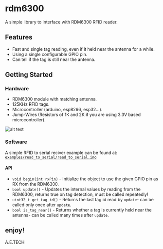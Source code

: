# rdm6300
A simple library to interface with RDM6300 RFID reader.

## Features
* Fast and single tag reading, even if it held near the antenna for a while.
* Using a single configurable GPIO pin.
* Can tell if the tag is still near the antenna.

## Getting Started

### Hardware
* RDM6300 module with matching antenna.
* 125KHz RFID tags.
* Microcontroller (arduino, esp8266, esp32...).
* Jump-Wires (Resistors of 1K and 2K if you are using 3.3V based microcontroller).

![alt text](https://lh3.googleusercontent.com/xaZxf4aRQCM8teJDho_jtRJmqZsE5Da2rX5pBThctffH6az2lyWtEnTPPcqcCPayg55p8bbobJLVRCW-M5e5ywGp2nlcUq1dZAzxXvzCjm2zXq0e8K1EeNI6WG2G_gApMI90Lkt_rYKPiamGgXwFvjGCE-rI2NmOciinfDIbdIpCHMlPf-0WRTxo7s7hSY86b0BDnNRpCKgZBeJizIM3karj6Y5EwH3xP5heDDr2sunw4YWF5EQCmVrU-ipS8Umzp5EnyQELH0nW9JfAXFHkN4aCVoO2QW2oOMRajGpEW8IGxAQUEmLHmYQEsqV1dUd4aVvkTFnN-H2JoOssspcIpXoHExpLLxOwlk2QjT6KVw7hQaeENwv-my6gEbTOzfg9DoC__j6WMkjewsaph408ALDsqxjm5lOoZDl9ag8nwqXi0SmmCphq7FiwG9pbyrTCbOqh4V8Dep4vXg3lkchZeedWLSU51xIJjN3K2RYG9tSiemIO4TjjNB_fEZiq5dbakNeSjKdyjjCUoKsWTOsrDlkBSpvC7U_2VcrU_4eExXkf8qyY_HPYD-X6QRodMqBzvQJUOlC_UIihDbZd8MUW0WMsGBCKAzVScL4msemZphtI4vhWAwNj4l1ss5P9hCkAdhpWPJkzz8hIYvBt3HLfxPv9NL0S12C1TKVNEGmu_PZkPvrk4j1I0hXwVA=w688-h578-no "rdm6300_connections")

### Software
A simple RFID to serial reciver example can be found at:
[```examples/read_to_serial/read_to_serial.ino```](examples/read_to_serial/read_to_serial.ino)

#### API
* ```void begin(int rxPin)``` - Initialize the object to use the given GPIO pin as RX from the RDM6300.
* ```bool update()``` - Updates the internal values by reading from the RDM6300, returns true on tag detection, must be called repeatedly!
* ```uint32_t get_tag_id()``` - Returns the last tag id read by ```update```- can be called only once after ```update```.
* ```bool is_tag_near()``` -  Returns whether a tag is currently held near the antenna- can be called many times after ```update```.
## enjoy!
A.E.TECH
